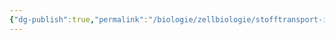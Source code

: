 ```yaml
---
{"dg-publish":true,"permalink":"/biologie/zellbiologie/stofftransport-in-zellen/molekulare-sonden/"}
---
```

